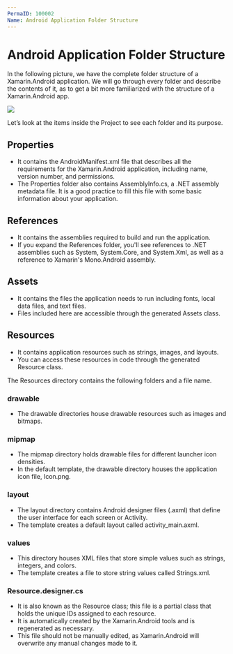 ```yaml
---
PermaID: 100002
Name: Android Application Folder Structure
---
```


# Android Application Folder Structure

In the following picture, we have the complete folder structure of a Xamarin.Android application. We will go through every folder and describe the contents of it, as to get a bit more familiarized with the structure of a Xamarin.Android app.

<img src="https://raw.githubusercontent.com/zzzprojects/learn-orm/master/android-with-entity-framework-core/images/folder-structure.png">

Let’s look at the items inside the Project to see each folder and its purpose.

## Properties
 - It contains the AndroidManifest.xml file that describes all the requirements for the Xamarin.Android application, including name, version number, and permissions. 
 - The Properties folder also contains AssemblyInfo.cs, a .NET assembly metadata file. It is a good practice to fill this file with some basic information about your application.

## References 
 - It contains the assemblies required to build and run the application. 
 - If you expand the References folder, you'll see references to .NET assemblies such as System, System.Core, and System.Xml, as well as a reference to Xamarin's Mono.Android assembly.

## Assets 
 - It contains the files the application needs to run including fonts, local data files, and text files. 
 - Files included here are accessible through the generated Assets class. 

## Resources 
 - It contains application resources such as strings, images, and layouts. 
 - You can access these resources in code through the generated Resource class. 

The Resources directory contains the following folders and a file name.

### drawable
 - The drawable directories house drawable resources such as images and bitmaps.

### mipmap 
 - The mipmap directory holds drawable files for different launcher icon densities. 
 - In the default template, the drawable directory houses the application icon file, Icon.png.

### layout
 - The layout directory contains Android designer files (.axml) that define the user interface for each screen or Activity. 
 - The template creates a default layout called activity_main.axml.

### values
 - This directory houses XML files that store simple values such as strings, integers, and colors. 
 - The template creates a file to store string values called Strings.xml.

### Resource.designer.cs
 - It is also known as the Resource class; this file is a partial class that holds the unique IDs assigned to each resource. 
 - It is automatically created by the Xamarin.Android tools and is regenerated as necessary. 
 - This file should not be manually edited, as Xamarin.Android will overwrite any manual changes made to it.
